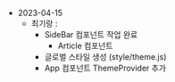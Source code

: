 - 2023-04-15
  - 최기랑 :
    - SideBar 컴포넌트 작업 완료
      - Article 컴포넌트
    - 글로벌 스타일 생성 (style/theme.js)
    - App 컴포넌트 ThemeProvider 추가
